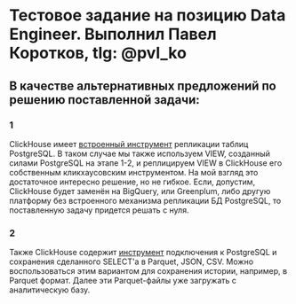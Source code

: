 # Тестовое задание на позицию Data Engineer. Выполнил Павел Коротков, tlg: @pvl_ko

## В качестве альтернативных предложений по решению поставленной задачи:
### 1
ClickHouse имеет [встроенный инструмент](https://clickhouse.com/blog/migrating-data-between-clickhouse-postgres) репликации таблиц PostgreSQL.
В таком случае мы также используем VIEW, созданный силами PostgreSQL на этапе 1-2, и реплицируем VIEW в ClickHouse его собственным кликхаусовским инструментом.
На мой взгляд это достаточное интересно решение, но не гибкое. 
Если, допустим, ClickHouse будет заменён на BigQuery, или Greenplum, либо другую платформу без встроенного механизма репликации БД PostgreSQL, то поставленную задачу придется решать с нуля.
### 2
Также ClickHouse содержит [инструмент](https://clickhouse.com/docs/knowledgebase/postgresql-to-parquet-csv-json) подключения к PostgreSQL и сохранения сделанного SELECT'a в Parquet, JSON, CSV.
Можно воспользоваться этим вариантом для сохранения истории, например, в Parquet формат. 
Далее эти Parquet-файлы уже загружать с аналитическую базу.
